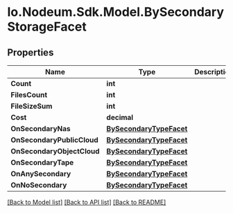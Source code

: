 # Io.Nodeum.Sdk.Model.BySecondaryStorageFacet
## Properties

Name | Type | Description | Notes
------------ | ------------- | ------------- | -------------
**Count** | **int** |  | [optional] 
**FilesCount** | **int** |  | [optional] 
**FileSizeSum** | **int** |  | [optional] 
**Cost** | **decimal** |  | [optional] 
**OnSecondaryNas** | [**BySecondaryTypeFacet**](BySecondaryTypeFacet.md) |  | [optional] 
**OnSecondaryPublicCloud** | [**BySecondaryTypeFacet**](BySecondaryTypeFacet.md) |  | [optional] 
**OnSecondaryObjectCloud** | [**BySecondaryTypeFacet**](BySecondaryTypeFacet.md) |  | [optional] 
**OnSecondaryTape** | [**BySecondaryTypeFacet**](BySecondaryTypeFacet.md) |  | [optional] 
**OnAnySecondary** | [**BySecondaryTypeFacet**](BySecondaryTypeFacet.md) |  | [optional] 
**OnNoSecondary** | [**BySecondaryTypeFacet**](BySecondaryTypeFacet.md) |  | [optional] 

[[Back to Model list]](../README.md#documentation-for-models) [[Back to API list]](../README.md#documentation-for-api-endpoints) [[Back to README]](../README.md)

